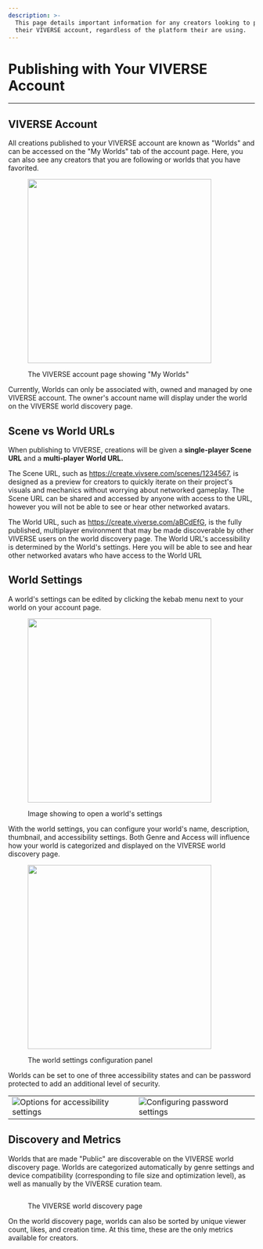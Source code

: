 ```yaml
---
description: >-
  This page details important information for any creators looking to publish to
  their VIVERSE account, regardless of the platform their are using.
---
```


# Publishing with Your VIVERSE Account

***

## VIVERSE Account

All creations published to your VIVERSE account are known as "Worlds" and can be accessed on the "My Worlds" tab of the account page. Here, you can also see any creators that you are following or worlds that you have favorited.

<figure><img src=".gitbook/assets/Screenshot 2024-12-29 at 3.36.19 PM.png" alt="" width="375"><figcaption><p>The VIVERSE account page showing "My Worlds"</p></figcaption></figure>

Currently, Worlds can only be associated with, owned and managed by one VIVERSE account. The owner's account name will display under the world on the VIVERSE world discovery page.

## Scene vs World URLs

When publishing to VIVERSE, creations will be given a **single-player Scene URL** and a **multi-player World URL.**&#x20;

The Scene URL, such as https://create.vivsere.com/scenes/1234567, is designed as a preview for creators to quickly iterate on their project's visuals and mechanics without worrying about networked gameplay. The Scene URL can be shared and accessed by anyone with access to the URL, however you will not be able to see or hear other networked avatars.

The World URL, such as https://create.viverse.com/aBCdEfG, is the fully published, multiplayer environment that may be made discoverable by other VIVERSE users on the world discovery page. The World URL's accessibility is determined by the World's settings. Here you will be able to see and hear other networked avatars who have access to the World URL

## World Settings

A world's settings can be edited by clicking the kebab menu next to your world on your account page.

<figure><img src=".gitbook/assets/Screenshot 2024-12-29 at 3.48.07 PM.png" alt="" width="375"><figcaption><p>Image showing to open a world's settings</p></figcaption></figure>

With the world settings, you can configure your world's name, description, thumbnail, and accessibility settings. Both Genre and Access will influence how your world is categorized and displayed on the VIVERSE world discovery page.

<figure><img src=".gitbook/assets/Screenshot 2024-12-29 at 3.48.16 PM.png" alt="" width="375"><figcaption><p>The world settings configuration panel</p></figcaption></figure>

Worlds can be set to one of three accessibility states and can be password protected to add an additional level of security.

|                                                                                                  |                                                                                             |
| ------------------------------------------------------------------------------------------------ | ------------------------------------------------------------------------------------------- |
| ![Options for accessibility settings](<.gitbook/assets/Screenshot 2024-12-29 at 3.48.35 PM.png>) | ![Configuring password settings](<.gitbook/assets/Screenshot 2024-12-29 at 3.53.50 PM.png>) |

## Discovery and Metrics

Worlds that are made "Public" are discoverable on the VIVERSE world discovery page. Worlds are categorized automatically by genre settings and device compatibility (corresponding to file size and optimization level), as well as manually by the VIVERSE curation team.

<figure><img src=".gitbook/assets/Screenshot 2024-12-29 at 4.03.33 PM.png" alt=""><figcaption><p>The VIVERSE world discovery page</p></figcaption></figure>

On the world discovery page, worlds can also be sorted by unique viewer count, likes, and creation time. At this time, these are the only metrics available for creators.
